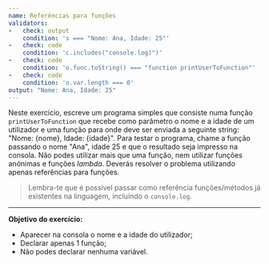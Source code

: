 ```yaml
---
name: Referências para funções
validators:
-   check: output
    condition: 's === "Nome: Ana, Idade: 25"'
-   check: code
    condition: 'c.includes("console.log)")'
-   check: code
    condition: 'o.func.toString() === "function printUserToFunction"'
-   check: code
    condition: 'o.var.length === 0'
output: "Nome: Ana, Idade: 25"
---
```


Neste exercício, escreve um programa simples que consiste numa função `printUserToFunction` que recebe como parâmetro o nome e a idade de um utilizador e uma função para onde deve ser enviada a seguinte string: "Nome: {nome}, Idade: {idade}". Para testar o programa, chame a função passando o nome "Ana", idade 25 e que o resultado seja impresso na consola. Não podes utilizar mais que uma função, nem utilizar funções anónimas e funções *lambda*. Deverás resolver o problema utilizando apenas referências para funções.

> Lembra-te que é possível passar como referência funções/métodos já existentes na linguagem, incluíndo o `console.log`.

***

**Objetivo do exercício:**
- Aparecer na consola o nome e a idade do utilizador;
- Declarar apenas 1 função;
- Não podes declarar nenhuma variável.